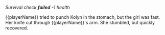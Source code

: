 _Survival check **failed**_
_-1 health_

{{playerName}} tried to punch Kolyn in the stomach, but the girl was fast. Her knife cut through {{playerName}}'s arm. She stumbled, but quickly recovered.
